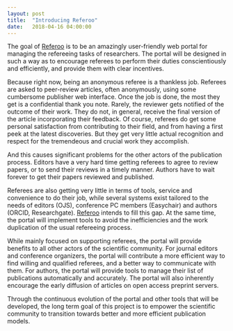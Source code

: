 ```yaml
---
layout: post
title:  "Introducing Referoo"
date:   2018-04-16 04:00:00
---
```

The goal of  [Referoo](http://referoo.org) is to be an amazingly
user-friendly web portal for managing
the refereeing tasks of researchers. The portal will be designed in
such a way as to encourage referees to perform their duties
conscientiously and efficiently, and provide them with clear
incentives.

Because right now, being an anonymous referee is a thankless job.
Referees are asked to peer-review articles, often anonymously, using
some cumbersome publisher web interface. Once the job is done, the
most they get is a confidential thank you note. Rarely, the
reviewer gets notified of the outcome of their work.
They do not, in general, receive the final version of the article incorporating
their feedback.
Of course, referees do get some personal satisfaction from contributing to
their field, and from having a first peek at the latest discoveries. But
they get very little actual recognition and respect for the
tremendeous and crucial work they accomplish. 

And this causes significant problems for the other actors of the publication
process. Editors have a very hard time getting referees to agree to review
papers, or to send their reviews in a timely manner. Authors have to
wait forever to get their papers reviewed and published.

Referees are also getting very little in terms of tools, service and
convenience to do their job, while several
systems exist tailored to the needs of editors (OJS), conference
PC members (Easychair) and authors (ORCID, Researchgate).
[Referoo](http://referoo.org) intends to fill this gap.
At the same time, the portal will implement tools to avoid
the inefficiencies and the work duplication of the usual refereeing
process. 

While mainly focused on supporting referees, the portal will provide
benefits to all other actors of the scientific community. For journal
editors and conference organizers, the portal will contribute a more
efficient way to find willing and qualified referees, and a better way
to communicate with them. For authors, the portal will provide tools
to manage their list of publications automatically and accurately. The
portal will also inherently encourage the early diffusion of articles
on open access preprint servers.

Through the continuous evolution of the portal and other tools that
will be developed, the long term goal of this project is to empower
the scientific community to transition towards better and more
efficient publication models.
